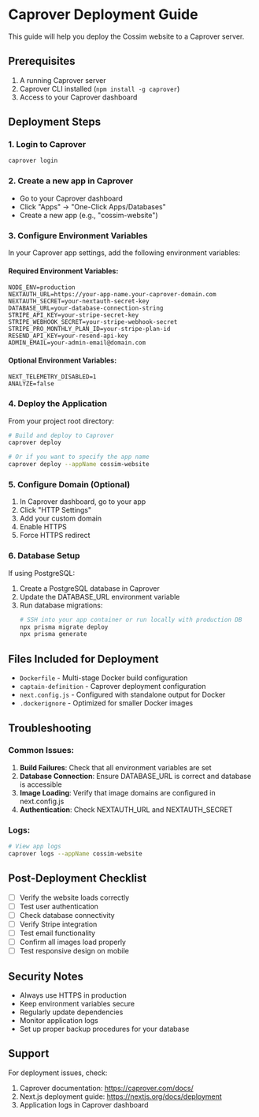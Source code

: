 # Caprover Deployment Guide

This guide will help you deploy the Cossim website to a Caprover server.

## Prerequisites

1. A running Caprover server
2. Caprover CLI installed (`npm install -g caprover`)
3. Access to your Caprover dashboard

## Deployment Steps

### 1. Login to Caprover
```bash
caprover login
```

### 2. Create a new app in Caprover
- Go to your Caprover dashboard
- Click "Apps" → "One-Click Apps/Databases"
- Create a new app (e.g., "cossim-website")

### 3. Configure Environment Variables

In your Caprover app settings, add the following environment variables:

#### Required Environment Variables:
```
NODE_ENV=production
NEXTAUTH_URL=https://your-app-name.your-caprover-domain.com
NEXTAUTH_SECRET=your-nextauth-secret-key
DATABASE_URL=your-database-connection-string
STRIPE_API_KEY=your-stripe-secret-key
STRIPE_WEBHOOK_SECRET=your-stripe-webhook-secret
STRIPE_PRO_MONTHLY_PLAN_ID=your-stripe-plan-id
RESEND_API_KEY=your-resend-api-key
ADMIN_EMAIL=your-admin-email@domain.com
```

#### Optional Environment Variables:
```
NEXT_TELEMETRY_DISABLED=1
ANALYZE=false
```

### 4. Deploy the Application

From your project root directory:

```bash
# Build and deploy to Caprover
caprover deploy

# Or if you want to specify the app name
caprover deploy --appName cossim-website
```

### 5. Configure Domain (Optional)

1. In Caprover dashboard, go to your app
2. Click "HTTP Settings"
3. Add your custom domain
4. Enable HTTPS
5. Force HTTPS redirect

### 6. Database Setup

If using PostgreSQL:
1. Create a PostgreSQL database in Caprover
2. Update the DATABASE_URL environment variable
3. Run database migrations:
   ```bash
   # SSH into your app container or run locally with production DB
   npx prisma migrate deploy
   npx prisma generate
   ```

## Files Included for Deployment

- `Dockerfile` - Multi-stage Docker build configuration
- `captain-definition` - Caprover deployment configuration
- `next.config.js` - Configured with standalone output for Docker
- `.dockerignore` - Optimized for smaller Docker images

## Troubleshooting

### Common Issues:

1. **Build Failures**: Check that all environment variables are set
2. **Database Connection**: Ensure DATABASE_URL is correct and database is accessible
3. **Image Loading**: Verify that image domains are configured in next.config.js
4. **Authentication**: Check NEXTAUTH_URL and NEXTAUTH_SECRET

### Logs:
```bash
# View app logs
caprover logs --appName cossim-website
```

## Post-Deployment Checklist

- [ ] Verify the website loads correctly
- [ ] Test user authentication
- [ ] Check database connectivity
- [ ] Verify Stripe integration
- [ ] Test email functionality
- [ ] Confirm all images load properly
- [ ] Test responsive design on mobile

## Security Notes

- Always use HTTPS in production
- Keep environment variables secure
- Regularly update dependencies
- Monitor application logs
- Set up proper backup procedures for your database

## Support

For deployment issues, check:
1. Caprover documentation: https://caprover.com/docs/
2. Next.js deployment guide: https://nextjs.org/docs/deployment
3. Application logs in Caprover dashboard